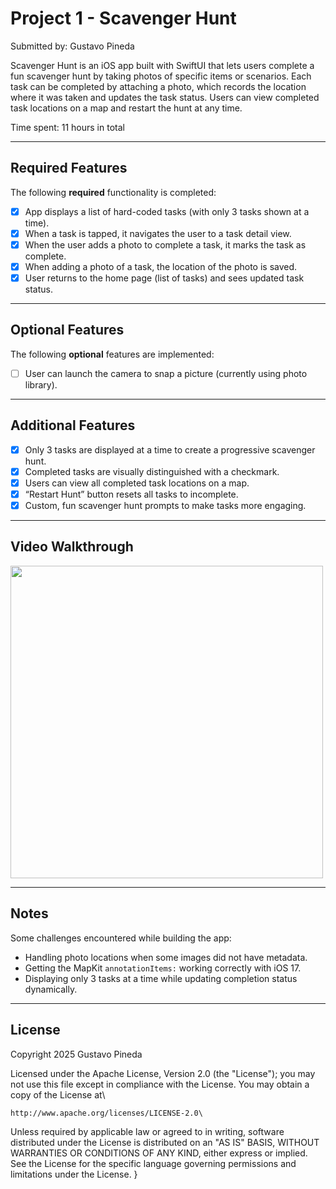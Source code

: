 # Project 1 - Scavenger Hunt

Submitted by: Gustavo Pineda

Scavenger Hunt is an iOS app built with SwiftUI that lets users complete a fun scavenger hunt by taking photos of specific items or scenarios. Each task can be completed by attaching a photo, which records the location where it was taken and updates the task status. Users can view completed task locations on a map and restart the hunt at any time.  

Time spent: 11 hours in total

---

## Required Features

The following **required** functionality is completed:

- [x] App displays a list of hard-coded tasks (with only 3 tasks shown at a time).  
- [x] When a task is tapped, it navigates the user to a task detail view.  
- [x] When the user adds a photo to complete a task, it marks the task as complete.  
- [x] When adding a photo of a task, the location of the photo is saved.  
- [x] User returns to the home page (list of tasks) and sees updated task status.  

---

## Optional Features

The following **optional** features are implemented:

- [ ] User can launch the camera to snap a picture (currently using photo library).  

---

## Additional Features

- [x] Only 3 tasks are displayed at a time to create a progressive scavenger hunt.  
- [x] Completed tasks are visually distinguished with a checkmark.  
- [x] Users can view all completed task locations on a map.  
- [x] “Restart Hunt” button resets all tasks to incomplete.  
- [x] Custom, fun scavenger hunt prompts to make tasks more engaging.  

---

## Video Walkthrough

<img src="https://media1.giphy.com/media/v1.Y2lkPTc5MGI3NjExajdhNmY5eDZ4Z3V4aGxrbmRuc2NsNzR0MHJrazJwNDNxNjNwY245cSZlcD12MV9pbnRlcm5hbF9naWZfYnlfaWQmY3Q9Zw/ks0ncuULkVXvnXX2VY/giphy.gif" width = "500"/>

---

## Notes

Some challenges encountered while building the app:  

- Handling photo locations when some images did not have metadata.  
- Getting the MapKit `annotationItems:` working correctly with iOS 17.  
- Displaying only 3 tasks at a time while updating completion status dynamically.  

---

## License

Copyright 2025 Gustavo Pineda

Licensed under the Apache License, Version 2.0 (the "License");
you may not use this file except in compliance with the License.
You may obtain a copy of the License at\

    http://www.apache.org/licenses/LICENSE-2.0\

Unless required by applicable law or agreed to in writing, software
distributed under the License is distributed on an "AS IS" BASIS,
WITHOUT WARRANTIES OR CONDITIONS OF ANY KIND, either express or implied.
See the License for the specific language governing permissions and
limitations under the License.
}
